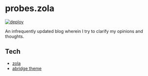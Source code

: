 # probes.zola
[![deploy](https://github.com/clux/probes.zola/actions/workflows/deploy.yml/badge.svg)](https://github.com/clux/probes/actions/workflows/deploy.yml)

An infrequently updated blog wherein I try to clarify my opinions and thoughts.

## Tech

- [zola](https://github.com/getzola/zola)
- [abridge theme](https://github.com/Jieiku/abridge)
